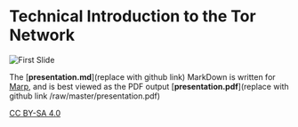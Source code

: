 # Technical Introduction to the Tor Network

![First Slide]()

The [**presentation.md**](replace with github link) MarkDown is written for [Marp](https://yhatt.github.io/marp/), and is best viewed as the PDF output [**presentation.pdf**](replace with github link /raw/master/presentation.pdf)

[CC BY-SA 4.0](http://creativecommons.org/licenses/by-sa/4.0/)